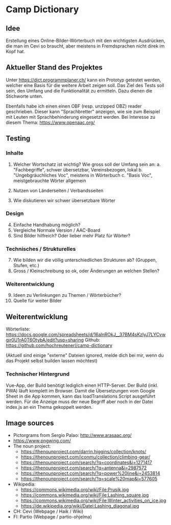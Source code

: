 # Camp Dictionary

## Idee
Erstellung eines Online-Bilder-Wörterbuch mit den wichtigsten Ausdrücken, die man im Cevi so braucht, aber meistens in Fremdsprachen nicht direk im Kopf hat.

## Aktueller Stand des Projektes
Unter https://dict.programmplaner.ch/ kann ein Prototyp getestet werden, welcher eine Basis für die weitere Arbeit zeigen soll.
Das Ziel des Tests soll sein, den Umfang und die Funktionalität zu ermitteln. Dazu dienen die Stichworte unten.

Ebenfalls habe ich einen einen OBF (resp. unzipped OBZ) reader geschrieben. Dieser kann "Sprachbretter" anzeigen, wie sie zum Beispiel mit Leuten mit Sprachbehinderung eingesetzt werden.
Bei Interesse zu diesem Thema: https://www.openaac.org/


## Testing
### Inhalte
1. Welcher Wortschatz ist wichtig? Wie gross soll der Umfang sein an:
a. "Fachbegriffe", schwer übersetzbar, Vereinsbezogen, lokal
b. "Ungebgräuchliches Voc", meistens in Wörterbuch
c. "Basis Voc", meistgebrauchte Wörter allgemein 

2. Nutzen von Länderseiten / Verbandsseiten
3. Wie diskutieren wir schwer übersetzbare Wörter 

### Design
4. Einfache Handhabung möglich? 
5. Vergleiche Normale Version / AAC-Board
6. Sind Bilder hilfreich? Oder lieber mehr Platz für Wörter?

### Technisches / Strukturelles
7. Wie bilden wir die völlig unterschiedlichen Strukturen ab? (Gruppen, Stufen, etc.)
8. Gross / Kleinschreibung so ok, oder Änderungen an welchen Stellen?

### Weiterentwicklung
9. Ideen zu Verlinkungen zu Themen / Wörterbücher?
10. Quelle für weiter Bilder

## Weiterentwicklung

Wörterliste: https://docs.google.com/spreadsheets/d/16alnROkJ__37BM4sKzlyJ7LYCvwgjr0U1rA0T6OtybA/edit?usp=sharing
Github: https://github.com/hochreutenerl/camp-dictionary

(Aktuell sind einige "externe" Dateien ignored, melde dich bei mir, wenn du das Projekt selbst builden lassen möchtest) 

### Technischer Hintergrund
Vue-App, der Build benötigt lediglich einen HTTP-Server. Der Build (inkl. PWA) läuft komplett im Browser.
Damit die Übersetzungen vom Google Sheet in die App kommen, kann das loadTranslations Script ausgeführt werden.
Für die Anzeige muss der neue Begriff aber noch in der Datei index.js an ein Thema gekoppelt werden.


## Image sources
* Pictorgrams from Sergio Palao: http://www.arasaac.org/
* https://www.pngwing.com/
* The noun project:
  * https://thenounproject.com/darrin.higgins/collection/knots/
  * https://thenounproject.com/iconmu/collection/climbing-gear/
  * https://thenounproject.com/search/?q=coordinates&i=1271417
  * https://thenounproject.com/search/?q=antenna&i=2987572
  * https://thenounproject.com/search/?q=power%20line&i=2453814
  * https://thenounproject.com/search/?q=scale%20map&i=577605
* Wikipedia:
  * https://commons.wikimedia.org/wiki/File:Prusik.jpg
  * https://commons.wikimedia.org/wiki/File:Lashing_square.jpg
  * https://commons.wikimedia.org/wiki/File:Winter_activities_on_ice.jpg
  * https://de.wikipedia.org/wiki/Datei:Lashing_diagonal.jpg
* CH: Cevi (Webpage / Haik / Wiki)
* FI: Partio (Webpage / partio-ohjelma)
